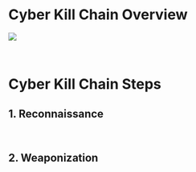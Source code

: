 # Cyber Kill Chain Overview

![](https://github.com/JonmarCorpuz/knowledgeVault/blob/main/Frameworks/Images/cyber-kill-chain.png)

<br>

# Cyber Kill Chain Steps

## 1. Reconnaissance

<br>

## 2. Weaponization
